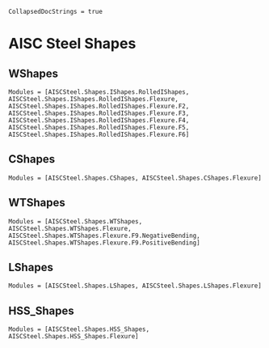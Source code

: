 ```@meta
CollapsedDocStrings = true
```

# AISC Steel Shapes

## WShapes

```@autodocs
Modules = [AISCSteel.Shapes.IShapes.RolledIShapes, AISCSteel.Shapes.IShapes.RolledIShapes.Flexure,
AISCSteel.Shapes.IShapes.RolledIShapes.Flexure.F2, AISCSteel.Shapes.IShapes.RolledIShapes.Flexure.F3, AISCSteel.Shapes.IShapes.RolledIShapes.Flexure.F4, AISCSteel.Shapes.IShapes.RolledIShapes.Flexure.F5, AISCSteel.Shapes.IShapes.RolledIShapes.Flexure.F6]
```

## CShapes

```@autodocs
Modules = [AISCSteel.Shapes.CShapes, AISCSteel.Shapes.CShapes.Flexure]
```

## WTShapes

```@autodocs
Modules = [AISCSteel.Shapes.WTShapes, AISCSteel.Shapes.WTShapes.Flexure,
AISCSteel.Shapes.WTShapes.Flexure.F9.NegativeBending, AISCSteel.Shapes.WTShapes.Flexure.F9.PositiveBending]
```

## LShapes

```@autodocs
Modules = [AISCSteel.Shapes.LShapes, AISCSteel.Shapes.LShapes.Flexure]
```

## HSS_Shapes

```@autodocs
Modules = [AISCSteel.Shapes.HSS_Shapes, AISCSteel.Shapes.HSS_Shapes.Flexure]
```
